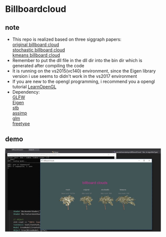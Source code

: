 # Billboardcloud
## note
+ This repo is realized based on three siggraph papers:  
[original billboard cloud](http://graphics.cs.yale.edu/site/sites/files/bc03_0.pdf)  
[stochastic billboard cloud](http://www.cs.utah.edu/~lacewell/billboardclouds/billboardclouds.pdf)  
[kmeans billboard cloud](https://www.cs.auckland.ac.nz/~burkhard/Publications/IVCNZ04_HuangNovinsWuensche.pdf)  
+ Remember to put the dll file in the dll dir into the bin dir which is generated after compiling the code
+ It is running on the vs2015(vc140) environment, since the Eigen library version i use seems to didn't work in the vs2017 environment
+ If you are new to the opengl programming, i recommend you a opengl tutorial [LearnOpenGL](https://learnopengl-cn.github.io/)
+ Dependency:  
[GLFW](http://www.glfw.org/)   
[Eigen](http://eigen.tuxfamily.org/index.php?title=Main_Page)    
[stb](https://github.com/nothings/stb)  
[assimp](http://www.assimp.org/)  
[glm](https://glm.g-truc.net/0.9.9/index.html)  
[freetype](https://www.freetype.org/)  

## demo
![image](https://github.com/StrongerSuperman/Billboardcloud/blob/master/assets/demo.jpg)
